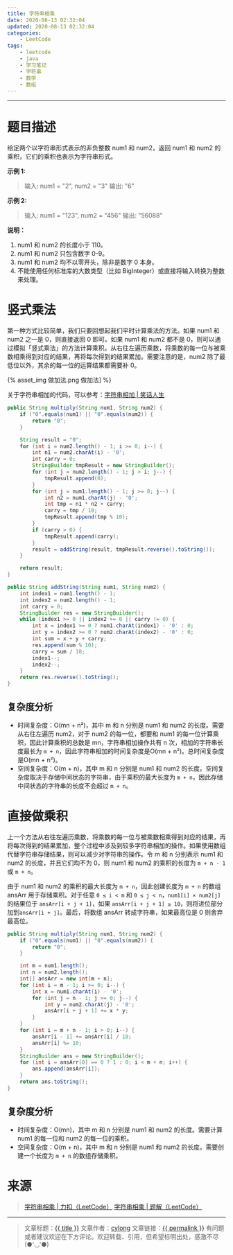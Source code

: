 ```yaml
---
title: 字符串相乘
date: 2020-08-13 02:32:04
updated: 2020-08-13 02:32:04
categories:
    - LeetCode
tags:
    - leetcode
    - java
    - 学习笔记
    - 字符串
    - 数学
    - 数组
---
```

---

# 题目描述

给定两个以字符串形式表示的非负整数 num1 和 num2，返回 num1 和 num2 的乘积，它们的乘积也表示为字符串形式。

**示例 1:**
> 输入: num1 = "2", num2 = "3"
> 输出: "6"

**示例 2:**
> 输入: num1 = "123", num2 = "456"
> 输出: "56088"

**说明：**
1. num1 和 num2 的长度小于 110。
2. num1 和 num2 只包含数字 0-9。
3. num1 和 num2 均不以零开头，除非是数字 0 本身。
4. 不能使用任何标准库的大数类型（比如 BigInteger）或直接将输入转换为整数来处理。

<!-- more -->

# 竖式乘法

第一种方式比较简单，我们只要回想起我们平时计算乘法的方法。如果 num1 和 num2 之一是 0，则直接返回 0 即可。如果 num1 和 num2 都不是 0，则可以通过模拟「竖式乘法」的方法计算乘积。从右往左遍历乘数，将乘数的每一位与被乘数相乘得到对应的结果，再将每次得到的结果累加。需要注意的是，num2 除了最低位以外，其余的每一位的运算结果都需要补 0。

{% asset_img 做加法.png 做加法] %}

关于字符串相加的代码，可以参考：[字符串相加 | 笑话人生][3]

```java
public String multiply(String num1, String num2) {
    if ("0".equals(num1) || "0".equals(num2)) {
        return "0";
    }

    String result = "0";
    for (int i = num2.length() - 1; i >= 0; i--) {
        int n1 = num2.charAt(i) - '0';
        int carry = 0;
        StringBuilder tmpResult = new StringBuilder();
        for (int j = num2.length() - 1; j > i; j--) {
            tmpResult.append(0);
        }
        for (int j = num1.length() - 1; j >= 0; j--) {
            int n2 = num1.charAt(j) - '0';
            int tmp = n1 * n2 + carry;
            carry = tmp / 10;
            tmpResult.append(tmp % 10);
        }
        if (carry > 0) {
            tmpResult.append(carry);
        }
        result = addString(result, tmpResult.reverse().toString());
    }

    return result;
}

public String addString(String num1, String num2) {
    int index1 = num1.length() - 1;
    int index2 = num2.length() - 1;
    int carry = 0;
    StringBuilder res = new StringBuilder();
    while (index1 >= 0 || index2 >= 0 || carry != 0) {
        int x = index1 >= 0 ? num1.charAt(index1) - '0' : 0;
        int y = index2 >= 0 ? num2.charAt(index2) - '0' : 0;
        int sum = x + y + carry;
        res.append(sum % 10);
        carry = sum / 10;
        index1--;
        index2--;
    }
    return res.reverse().toString();
}
```

## 复杂度分析

* 时间复杂度：O(mn + n²)，其中 m 和 n 分别是 num1 和 num2 的长度。需要从右往左遍历 num2，对于 num2 的每一位，都要和 num1 的每一位计算乘积，因此计算乘积的总数是 mn，字符串相加操作共有 n 次，相加的字符串长度最长为 `m + n`，因此字符串相加的时间复杂度是O(mn + n²)。总时间复杂度是O(mn + n²)。
* 空间复杂度：O(m + n)，其中 m 和 n 分别是 num1 和 num2 的长度。空间复杂度取决于存储中间状态的字符串，由于乘积的最大长度为 `m + n`，因此存储中间状态的字符串的长度不会超过 `m + n`。

# 直接做乘积

上一个方法从右往左遍历乘数，将乘数的每一位与被乘数相乘得到对应的结果，再将每次得到的结果累加，整个过程中涉及到较多字符串相加的操作。如果使用数组代替字符串存储结果，则可以减少对字符串的操作。令 m 和 n 分别表示 num1 和 num2 的长度，并且它们均不为 0，则 num1 和 num2 的乘积的长度为 `m + n - 1` 或 `m + n`。

由于 num1 和 num2 的乘积的最大长度为 `m + n`，因此创建长度为 `m + n` 的数组 ansArr 用于存储乘积。对于任意 `0 ≤ i < m` 和 `0 ≤ j < n`，`num1[i] × num2[j]` 的结果位于 `ansArr[i + j + 1]`，如果 `ansArr[i + j + 1] ≥ 10`，则将进位部分加到`ansArr[i + j]`。最后，将数组 ansArr 转成字符串，如果最高位是 0 则舍弃最高位。

```java
public String multiply(String num1, String num2) {
    if ("0".equals(num1) || "0".equals(num2)) {
        return "0";
    }

    int m = num1.length();
    int n = num2.length();
    int[] ansArr = new int[m + n];
    for (int i = m - 1; i >= 0; i--) {
        int x = num1.charAt(i) - '0';
        for (int j = n - 1; j >= 0; j--) {
            int y = num2.charAt(j) - '0';
            ansArr[i + j + 1] += x * y;
        }
    }
    for (int i = m + n - 1; i > 0; i--) {
        ansArr[i - 1] += ansArr[i] / 10;
        ansArr[i] %= 10;
    }
    StringBuilder ans = new StringBuilder();
    for (int i = ansArr[0] == 0 ? 1 : 0; i < m + n; i++) {
        ans.append(ansArr[i]);
    }
    return ans.toString();
}
```

## 复杂度分析

* 时间复杂度：O(mn)，其中 m 和 n 分别是 num1 和 num2 的长度。需要计算 num1 的每一位和 num2 的每一位的乘积。
* 空间复杂度：O(m + n)，其中 m 和 n 分别是 num1 和 num2 的长度。需要创建一个长度为 `m + n` 的数组存储乘积。

# 来源
> [字符串相乘 | 力扣（LeetCode）][1]
> [字符串相乘 | 题解（LeetCode）][2]

---

> 文章标题：<a href='{{ permalink }}' title='{{ title }}' >{{ title }}</a>
> 文章作者：[cylong](http://www.cylong.com/about/ "cylong")
> 文章链接：<a href='{{ permalink }}' title='{{ title }}' >{{ permalink }}</a>
> 有问题或者建议欢迎在下方评论。欢迎转载、引用，但希望标明出处，感激不尽(●'◡'●)

[1]: https://leetcode-cn.com/problems/multiply-strings/ "字符串相乘 | 力扣（LeetCode）"
[2]: https://leetcode-cn.com/problems/multiply-strings/solution/zi-fu-chuan-xiang-cheng-by-leetcode-solution/ "字符串相乘 | 题解（LeetCode）"
[3]: /blog/2020/08/03/add-strings/ "字符串相加 | 笑话人生"
